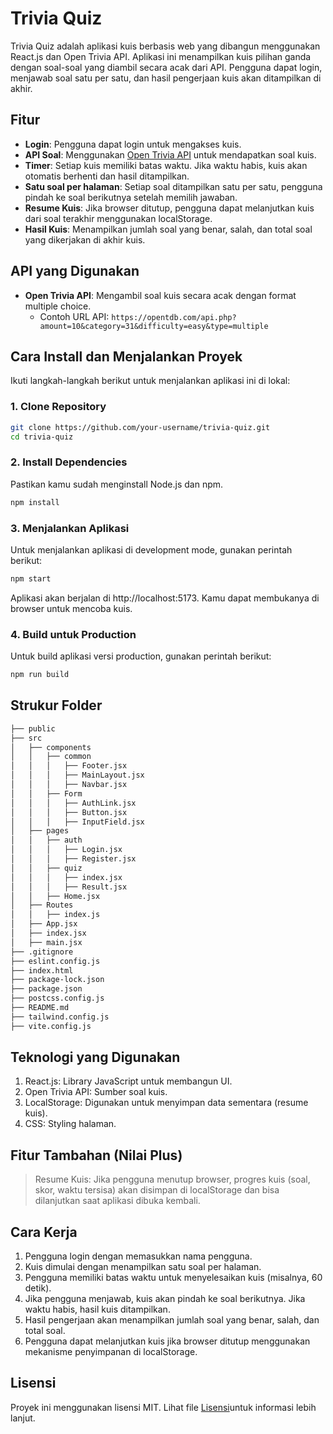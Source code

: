 # Trivia Quiz

Trivia Quiz adalah aplikasi kuis berbasis web yang dibangun menggunakan React.js dan Open Trivia API. Aplikasi ini menampilkan kuis pilihan ganda dengan soal-soal yang diambil secara acak dari API. Pengguna dapat login, menjawab soal satu per satu, dan hasil pengerjaan kuis akan ditampilkan di akhir.

## Fitur

- **Login**: Pengguna dapat login untuk mengakses kuis.
- **API Soal**: Menggunakan [Open Trivia API](https://opentdb.com/) untuk mendapatkan soal kuis.
- **Timer**: Setiap kuis memiliki batas waktu. Jika waktu habis, kuis akan otomatis berhenti dan hasil ditampilkan.
- **Satu soal per halaman**: Setiap soal ditampilkan satu per satu, pengguna pindah ke soal berikutnya setelah memilih jawaban.
- **Resume Kuis**: Jika browser ditutup, pengguna dapat melanjutkan kuis dari soal terakhir menggunakan localStorage.
- **Hasil Kuis**: Menampilkan jumlah soal yang benar, salah, dan total soal yang dikerjakan di akhir kuis.

## API yang Digunakan

- **Open Trivia API**: Mengambil soal kuis secara acak dengan format multiple choice.
  - Contoh URL API: `https://opentdb.com/api.php?amount=10&category=31&difficulty=easy&type=multiple`

## Cara Install dan Menjalankan Proyek

Ikuti langkah-langkah berikut untuk menjalankan aplikasi ini di lokal:

### 1. Clone Repository

```bash
git clone https://github.com/your-username/trivia-quiz.git
cd trivia-quiz
```

### 2. Install Dependencies

Pastikan kamu sudah menginstall Node.js dan npm.

```bash
npm install
```

### 3. Menjalankan Aplikasi

Untuk menjalankan aplikasi di development mode, gunakan perintah berikut:

```bash
npm start
```

Aplikasi akan berjalan di http://localhost:5173. Kamu dapat membukanya di browser untuk mencoba kuis.

### 4. Build untuk Production

Untuk build aplikasi versi production, gunakan perintah berikut:

```bash
npm run build
```

## Strukur Folder

```bash
├── public
├── src
│   ├── components
│   │   ├── common
│   │   │   ├── Footer.jsx
│   │   │   ├── MainLayout.jsx
│   │   │   ├── Navbar.jsx
│   │   ├── Form
│   │   │   ├── AuthLink.jsx
│   │   │   ├── Button.jsx
│   │   │   ├── InputField.jsx
│   ├── pages
│   │   ├── auth
│   │   │   ├── Login.jsx
│   │   │   ├── Register.jsx
│   │   ├── quiz
│   │   │   ├── index.jsx
│   │   │   ├── Result.jsx
│   │   ├── Home.jsx
│   ├── Routes
│   │   ├── index.js
│   ├── App.jsx
│   ├── index.jsx
│   ├── main.jsx
├── .gitignore
├── eslint.config.js
├── index.html
├── package-lock.json
├── package.json
├── postcss.config.js
├── README.md
├── tailwind.config.js
├── vite.config.js
```

## Teknologi yang Digunakan

1. React.js: Library JavaScript untuk membangun UI.
2. Open Trivia API: Sumber soal kuis.
3. LocalStorage: Digunakan untuk menyimpan data sementara (resume kuis).
4. CSS: Styling halaman.

## Fitur Tambahan (Nilai Plus)

> Resume Kuis: Jika pengguna menutup browser, progres kuis (soal, skor, waktu tersisa) akan disimpan di localStorage dan bisa dilanjutkan saat aplikasi dibuka kembali.

## Cara Kerja

1. Pengguna login dengan memasukkan nama pengguna.
2. Kuis dimulai dengan menampilkan satu soal per halaman.
3. Pengguna memiliki batas waktu untuk menyelesaikan kuis (misalnya, 60 detik).
4. Jika pengguna menjawab, kuis akan pindah ke soal berikutnya. Jika waktu habis, hasil kuis ditampilkan.
5. Hasil pengerjaan akan menampilkan jumlah soal yang benar, salah, dan total soal.
6. Pengguna dapat melanjutkan kuis jika browser ditutup menggunakan mekanisme penyimpanan di localStorage.

## Lisensi

Proyek ini menggunakan lisensi MIT. Lihat file [Lisensi](./LICENSE.md)untuk informasi lebih lanjut.

